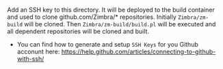 Add an SSH key to this directory. It will be deployed to the build container and used to clone github.com/Zimbra/* repositories. Initially `Zimbra/zm-build` will be cloned. Then `Zimbra/zm-build/build.pl` will be executed and all dependent repositories will be cloned and built.

- You can find how to generate and setup `SSH Keys` for you Github acconunt here: https://help.github.com/articles/connecting-to-github-with-ssh/